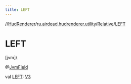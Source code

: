 ```yaml
---
title: LEFT
---
```

//[HudRenderer](../../../index.html)/[ru.airdead.hudrenderer.utility](../index.html)/[Relative](index.html)/[LEFT](-l-e-f-t.html)



# LEFT



[jvm]\




@[JvmField](https://kotlinlang.org/api/latest/jvm/stdlib/kotlin.jvm/-jvm-field/index.html)



val [LEFT](-l-e-f-t.html): [V3](../-v3/index.html)





